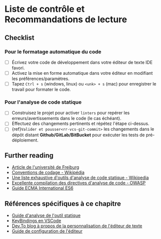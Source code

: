 # Liste de contrôle et Recommandations de lecture

## Checklist

### Pour le formatage automatique du code

- [ ] Écrivez votre code de développement dans votre éditeur de texte IDE favori.
- [ ] Activez la mise en forme automatique dans votre éditeur en modifiant les préférences/paramètres.
- [ ] Tapez `Ctrl + s` (windows, linux) ou `<unk> + s` (mac) pour enregistrer le travail pour formater le code.

### Pour l'analyse de code statique

- [ ] Construisez le projet pour activer `linters` pour repérer les erreurs/avertissements dans le code (le cas échéant).
- [ ] Effectuez des changements pertinents et répétez l'étape ci-dessus.
- [ ] {ref}`Valider et pousser<rr-vcs-git-commit>` les changements dans le dépôt distant **Github/GitLab/BitBucket** pour exécuter les tests de pré-déploiement.

## Further reading

- [Article de l'université de Freiburg](https://swt.informatik.uni-freiburg.de/service/coding-conventions)
- [Conventions de codage - Wikipédia](https://en.wikipedia.org/wiki/Coding_conventions)
- [Une liste exhaustive d'outils d'analyse de code statique - Wikipedia](https://en.wikipedia.org/wiki/List_of_tools_for_static_code_analysis)
- [Excellente compilation des directives d'analyse de code - OWASP](https://owasp.org/www-community/controls/Static_Code_Analysis)
- [Guide ECMA International ES6](http://www.ecma-international.org/ecma-262/6.0/)

## Références spécifiques à ce chapitre

- [Guide d'analyse de l'outil statique](https://en.wikipedia.org/wiki/Static_program_analysis)
- [KeyBindings en VSCode](https://code.visualstudio.com/docs/getstarted/keybindings)
- [Dev.To blog à propos de la personnalisation de l'éditeur de texte](https://dev.to/josuerodriguez98/my-vs-code-customization-i4o)
- [Guide de configuration de l'éditeur](https://editorconfig.org/)
